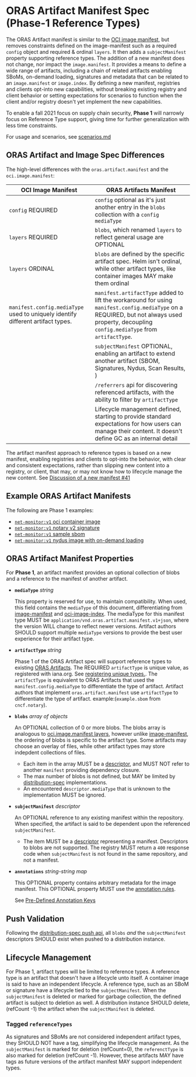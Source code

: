 # ORAS Artifact Manifest Spec (Phase-1 Reference Types)

The ORAS Artifact manifest is similar to the [OCI image manifest][oci-image-manifest-spec], but removes constraints defined on the image-manifest such as a required `config` object and required & ordinal `layers`. It then adds a `subjectManifest` property supporting reference types. The addition of a new manifest does not change, nor impact the `image.manifest`. It provides a means to define a wide range of artifacts, including a chain of related artifacts enabling SBoMs, on-demand loading, signatures and metadata that can be related to an `image.manifest` or `image.index`. By defining a new manifest, registries and clients opt-into new capabilities, without breaking existing registry and client behavior or setting expectations for scenarios to function when the client and/or registry doesn't yet implement the new capabilities.

To enable a fall 2021 focus on supply chain security,  **Phase 1** will narrowly focus on Reference Type support, giving time for further generalization with less time constraints.

For usage and scenarios, see [scenarios.md](./scenarios.md)

## ORAS Artifact and Image Spec Differences

The high-level differences with the `oras.artifact.manifest` and the `oci.image.manifest`:

| OCI Image Manifest | ORAS Artifacts Manifest |
|-|-|
| `config` REQUIRED | `config` optional as it's just another entry in the `blobs` collection with a `config mediaType` |
| `layers` REQUIRED | `blobs`, which renamed `layers` to reflect general usage are OPTIONAL |
| `layers` ORDINAL | `blobs` are defined by the specific artifact spec. Helm isn't ordinal, while other artifact types, like container images MAY make them ordinal |
| `manifest.config.mediaType` used to uniquely identify different artifact types. | `manifest.artifactType` added to lift the workaround for using `manifest.config.mediaType` on a REQUIRED, but not always used property, decoupling `config.mediaType` from `artifactType`. |
| | `subjectManifest` OPTIONAL, enabling an artifact to extend another artifact (SBOM, Signatures, Nydus, Scan Results, )
| | `/referrers` api for discovering referenced artifacts, with the ability to filter by `artifactType` |
| | Lifecycle management defined, starting to provide standard expectations for how users can manage their content. It doesn't define GC as an internal detail|

The artifact manifest approach to reference types is based on a new manifest, enabling registries and clients to opt-into the behavior, with clear and consistent expectations, rather than slipping new content into a registry, or client, that may, or may not know how to lifecycle manage the new content. See [Discussion of a new manifest #41](https://github.com/opencontainers/artifacts/discussions/41)



## Example ORAS Artifact Manifests

The following are Phase 1 examples:

- [`net-monitor:v1` oci container image](./examples/net-monitor-oci-image.json)
- [`net-monitor:v1` notary v2 signature](./examples/net-monitor-image-signature.json)
- [`net-monitor:v1` sample sbom](./examples/net-monitor-image-sbom.json)
- [`net-monitor:v1` nydus image with on-demand loading](./examples/net-monitor-image-nydus-ondemand-loading.json)

## ORAS Artifact Manifest Properties

For **Phase 1**, an artifact manifest provides an optional collection of blobs and a reference to the manifest of another artifact.

- **`mediaType`** *string*

  This property is reserved for use, to maintain compatibility. When used, this field contains the `mediaType` of this document, differentiating from [image-manifest][oci-image-manifest-spec] and [oci-image-index]. The mediaType for this manifest type MUST be `application/vnd.oras.artifact.manifest.v1+json`, where the version WILL change to reflect newer versions. Artifact authors SHOULD support multiple `mediaType` versions to provide the best user experience for their artifact type.
   
- **`artifactType`** *string*

  Phase 1 of the ORAS Artifact spec will support reference types to existing [ORAS Artifacts][oci-artifacts]. The REQUIRED `artifactType` is unique value, as registered with iana.org. See [registering unique types.][registering-iana]. The `artifactType` is equivalent to ORAS Artifacts that used the `manifest.config.mediaType` to differentiate the type of artifact. Artifact authors that implement `oras.artifact.manifest` use `artifactType` to differentiate the type of artifact. example:(`example.sbom` from `cncf.notary`).

- **`blobs`** *array of objects*

    An OPTIONAL collection of 0 or more blobs. The blobs array is analogous to [oci.image.manifest layers][oci-image-manifest-spec-layers], however unlike [image-manifest][oci-image-manifest-spec], the ordering of blobs is specific to the artifact type. Some artifacts may choose an overlay of files, while other artifact types may store indepdent collections of files.

    - Each item in the array MUST be a [descriptor][descriptor], and MUST NOT refer to another `manifest` providing dependency closure.
    - The max number of blobs is not defined, but MAY be limited by [distribution-spec][oci-distribution-spec] implementations.
    - An encountered `descriptor.mediaType` that is unknown to the implementation MUST be ignored.

- **`subjectManifest`** *descriptor*

   An OPTIONAL reference to any existing manifest within the repository. When specified, the artifact is said to be dependent upon the referenced `subjectManifest`.
   - The item MUST be a [descriptor][descriptor] representing a manifest. Descriptors to blobs are not supported. The registry MUST return a `400` response code when `subjectManifest` is not found in the same repository, and not a manifest.

- **`annotations`** *string-string map*

    This OPTIONAL property contains arbitrary metadata for the image manifest.
    This OPTIONAL property MUST use the [annotation rules](annotations.md#rules).

    See [Pre-Defined Annotation Keys][annotations]

## Push Validation

Following the [distribution-spec push api](https://github.com/opencontainers/distribution-spec/blob/main/spec.md#push), all `blobs` *and* the `subjectManifest` descriptors SHOULD exist when pushed to a distribution instance.

## Lifecycle Management

For Phase 1, artifact types will be limited to reference types. A reference type is an artifact that doesn't have a lifecycle unto itself. A container image is said to have an independent lifecycle. A reference type, such as an SBoM or signature have a lifecycle tied to the `subjectManifest`. When the `subjectManifest` is deleted or marked for garbage collection, the defined artifact is subject to deletion as well. A distribution instance SHOULD delete, (refCount -1) the artifact when the `subjectManifest` is deleted.

### Tagged `referenceTypes`

As signatures and SBoMs are not considered independent artifact types, they SHOULD NOT have a tag, simplifying the lifecycle management. As the `subjectManifest` is marked for deletion (refCount=0), the `referenctType` is also marked for deletion (refCount -1). However, these artifacts MAY have tags as future versions of the artifact manifest MAY support independent types. 

[oci-artifacts]:                   https://github.com/opencontainers/artifacts
[oci-config]:                      https://github.com/opencontainers/image-spec/blob/master/config.md
[oci-image-manifest-spec]:         https://github.com/opencontainers/image-spec/blob/master/manifest.md
[oci-image-manifest-spec-layers]:  https://github.com/opencontainers/image-spec/blob/master/manifest.md#image-manifest-property-descriptions
[oci-image-index]:                 https://github.com/opencontainers/image-spec/blob/master/image-index.md
[oci-distribution-spec]:           https://github.com/opencontainers/distribution-spec
[media-type]:                      https://github.com/opencontainers/image-spec/blob/master/media-types.md
[artifact-type]:                   https://github.com/opencontainers/artifacts/blob/master/artifact-authors.md#defining-a-unique-artifact-type
[registering-iana]:                ./artifact-authors.md#registering-unique-types-with-iana
[descriptor]:                      https://github.com/opencontainers/image-spec/blob/master/descriptor.md
[annotations]:                     https://github.com/opencontainers/image-spec/blob/master/annotations.md